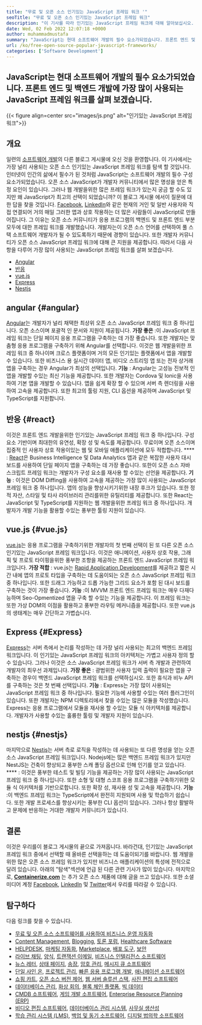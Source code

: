 ```yaml
---
title: "무료 및 오픈 소스 인기있는 JavaScript 프레임 워크 '" 
seoTitle: "무료 및 오픈 소스 인기있는 JavaScript 프레임 워크" 
description: "이 기사를 따라 인기있는 JavaScript 프레임 워크에 대해 알아보십시오. 엔터프라이즈 레벨 앱을 구축하기위한 최고의 무료 JavaScript 프레임 워크를 검토하고 선택하십시오." 
date: Wed, 02 Feb 2022 12:07:18 +0000
author: muhammadmustafa
summary: "JavaScript는 현대 소프트웨어 개발의 필수 요소가되었습니다. 프론트 엔드 및 백엔드 개발에 가장 많이 사용되는 JavaScript 프레임 워크를 살펴 보겠습니다." 
url: /ko/free-open-source-popular-javascript-frameworks/
categories: ['Software Development']
---
```


## JavaScript는 현대 소프트웨어 개발의 필수 요소가되었습니다. 프론트 엔드 및 백엔드 개발에 가장 많이 사용되는 JavaScript 프레임 워크를 살펴 보겠습니다.

{{< figure align=center src="images/js.png" alt="인기있는 JavaScript 프레임 워크">}}


## 개요
일련의 [소프트웨어 개발][1]의 다른 블로그 게시물에 오신 것을 환영합니다. 이 기사에서는 가장 널리 사용되는 오픈 소스 인기있는 JavaScript 프레임 워크를 탐색 할 것입니다. 인터넷이 인간의 삶에서 필수가 된 것처럼 JavaScript는 소프트웨어 개발의 필수 구성 요소가되었습니다. 오픈 소스 JavaScript가 개발자 커뮤니티에서 많은 명성을 얻은 특정 요인이 있습니다. 그러나 웹 개발을위한 많은 프레임 워크가 있는지 궁금 할 수도 있지만 왜 JavaScript가 최고의 선택이 되었습니까? 이 블로그 게시물 에서이 질문에 대한 답을 찾을 것입니다.
[Facebook][2], [LinkedIn][3]와 같은 현재의 거인 및 일반 사용자와 직접 연결되어 거의 매일 그러한 앱과 상호 작용하는 더 많은 사람들이 JavaScript로 만들어집니다. 그 이유는 오픈 소스 커뮤니티가 응용 프로그램의 백엔드 및 프론트 엔드 부분 모두에 대한 프레임 워크를 개발했습니다. 개발자는이 오픈 소스 언어를 선택하여 풀 스택 소프트웨어 개발자가 될 수 있도록하기 때문에 경향이 있습니다. 또한 개발자 커뮤니티가 오픈 소스 JavaScript 프레임 워크에 대해 큰 지원을 제공합니다. 따라서 다음 사항을 다루어 가장 많이 사용되는 JavaScript 프레임 워크를 살펴 보겠습니다.
  * [Angular][4]
  * [반응][5]
  * [vue.js][6]
  * [Express][7]
  * [Nestjs][8]

## angular   {#angular}
[Angular][9]는 개발자가 널리 채택한 최상위 오픈 소스 JavaScript 프레임 워크 중 하나입니다. 오픈 소스이며 포괄적 인 문서와 지원이 제공됩니다.
**가장 좋은** :이 JavaScript 프레임 워크는 단일 페이지 응용 프로그램을 구축하는 데 가장 좋습니다. 또한 개발자는 맞춤형 응용 프로그램을 구축하기 위해 Angular를 선택합니다. 이것은 웹 개발을위한 프레임 워크 중 하나이며 크로스 플랫폼이며 거의 모든 인기있는 플랫폼에서 앱을 개발할 수 있습니다. 또한 비즈니스 용 실시간 데이터 앱, 비디오 스트리밍 앱 또는 전자 상거래 앱을 구축하는 경우 Angular가 최상의 선택입니다.
**기능** : Angular는 고성능 진보적 인 앱을 개발할 수있는 최신 기능을 제공합니다. 또한 개발자는 Cordova 및 Ionic을 사용하여 기본 앱을 개발할 수 있습니다. 앱을 쉽게 확장 할 수 있으며 서버 측 렌더링을 사용하여 고속을 제공합니다. 또한 최고의 툴링 지원, CLI 옵션을 제공하며 JavaScript 및 TypeScript를 지원합니다.

## 반응   {#react}
이것은 프론트 엔드 개발을위한 인기있는 JavaScript 프레임 워크 중 하나입니다. 구성 요소 기반이며 최대한의 유연성, 확장 성 및 속도를 제공합니다. 무료이며 오픈 소스이며 집중적 인 사용자 상호 작용이있는 웹 및 모바일 애플리케이션에 모두 적합합니다.
**** : [React][10]은 Business Intelligence 및 Data Analytics 앱과 같은 복잡한 사용자 대시 보드를 사용하여 단일 페이지 앱을 구축하는 데 가장 좋습니다. 또한이 오픈 소스 자바 스크립트 프레임 워크는 개발자가 구성 요소를 재사용 할 수있는 선언을 제공합니다.
**기능** : 이것은 DOM Diffing을 사용하여 고속을 제공하는 가장 많이 사용되는 JavaScript 프레임 워크 중 하나입니다. 앱의 성능을 향상시키기위한 내장 후크가 있습니다. 또한 정적 자산, 스타일 및 타사 라이브러리 관리를위한 유틸리티를 제공합니다. 또한 React는 JavaScript 및 TypeScript를 지원하는 웹 개발을위한 프레임 워크 중 하나입니다. 개발자가 개발 기능을 활용할 수있는 풍부한 툴링 지원이 있습니다.

## vue.js   {#vue.js}
[vue.js][11]는 응용 프로그램을 구축하기위한 개발자의 첫 번째 선택이 된 또 다른 오픈 소스 인기있는 JavaScript 프레임 워크입니다. 이것은 애니메이션, 사용자 상호 작용, 그래픽 및 프로토 타이핑을위한 풍부한 조항을 제공하는 프론트 엔드 JavaScript 프레임 워크입니다.
**가장 적합** : vue.js는 [Rapid Application Development][12]를 제공하고 짧은 시간 내에 앱의 프로토 타입을 구축하는 데 도움이되는 오픈 소스 JavaScript 프레임 워크 중 하나입니다. 또한 드래그 가능하고 드롭 가능한 그리드 요소가 포함 된 대시 보드를 구축하는 것이 가장 좋습니다.
**기능** :이 MVVM 프론트 엔드 프레임 워크는 매우 다재다능하며 Seo-Opmentized 앱을 구축 할 수있는 기능을 제공합니다. 이 프레임 워크는 또한 가상 DOM의 이점을 활용하고 풍부한 라우팅 메커니즘을 제공합니다. 또한 vue.js의 생태계는 매우 간단하고 가볍습니다.

## Express   {#Express}
[Express][13]는 서버 측에서 논리를 작성하는 데 가장 널리 사용되는 최고의 백엔드 프레임 워크입니다. 이 인기있는 JavaScript 프레임 워크의 아키텍처는 가볍고 사용자 정의 할 수 있습니다. 그러나 이것은 소스 JavaScript 프레임 워크가 서버 측 개발과 관련하여 개발자의 최우선 과제입니다.
**가장 좋은** : 광범위한 사용자 입력 출력이 필요한 앱을 구축하는 경우이 백엔드 JavaScript 프레임 워크를 선택하십시오. 또한 휴식과 비누 API를 구축하는 것은 첫 번째 선택입니다.
**기능** : Express는 가장 많이 사용되는 JavaScript 프레임 워크 중 하나입니다. 필요한 기능에 사용할 수있는 여러 플러그인이 있습니다. 또한 개발자는 NPM 디렉토리에서 찾을 수있는 많은 모듈을 작성했습니다. Express는 응용 프로그램에서 모듈을 재사용 할 수있는 모듈 식 아키텍처를 제공합니다. 개발자가 사용할 수있는 훌륭한 툴링 및 개발자 지원이 있습니다.

## nestjs   {#nestjs}
마지막으로 [Nestjs][14]는 서버 측로 로직을 작성하는 데 사용되는 또 다른 명성을 얻는 오픈 소스 JavaScript 프레임 워크입니다. Nodejs에는 많은 백엔드 프레임 워크가 있지만 NestJS는 건축이 향상되고 풍부한 스캐 폴딩 옵션으로 인해 인기를 얻고 있습니다.
**** : 이것은 풍부한 테스트 및 빌딩 기능을 제공하는 가장 많이 사용되는 JavaScript 프레임 워크 중 하나입니다. 또한 소형 및 대형 스코프 응용 프로그램을 구축하기위한 모듈 식 아키텍처를 기반으로합니다. 또한 확장 성, 재사용 성 및 고속을 제공합니다.
**기능** :이 백엔드 프레임 워크는 TypeScript에서 완전히 지원되며 사용 및 학습하기 쉽습니다. 또한 개발 프로세스를 향상시키는 풍부한 CLI 옵션이 있습니다. 그러나 항상 활발하고 문제에 반응하는 거대한 개발자 커뮤니티가 있습니다.

## 결론
이것은 우리를이 블로그 게시물의 끝으로 가져옵니다. 바라건대, 인기있는 JavaScript 프레임 워크 중에서 선택할 때 올바른 선택을하는 데 도움이되기를 바랍니다. 웹 개발을위한 많은 오픈 소스 프레임 워크가 있지만 비즈니스 애플리케이션의 특성에 전적으로 달려 있습니다. 아래의 "탐색"섹션에 언급 된 다른 관련 기사가 많이 있습니다.
마지막으로,  **[Containerize.com][15]** 는 추가 오픈 소스 제품에 대해 글을 쓰고 있습니다. 또한 소셜 미디어 계정 [Facebook][16], [LinkedIn][17] 및 [Twitter][18]에서 우리를 따라갈 수 있습니다.

## 탐구하다
다음 링크를 찾을 수 있습니다.
  * [무료 및 오픈 소스 소프트웨어를 사용하여 비즈니스 운영 자동화][19]
  * [Content Management][20], [Blogging][21], [토론 포럼][22], [Healthcare Software][23]
  * [HELPDESK][24], [마케팅 자동화][25], [Marketplace][26], [배포 도구][27], [보안][28]
  * [라이브 채팅][29], [양식][30], [트랜잭션 이메일][31], [비즈니스 인텔리전스 소프트웨어][32]
  * [뉴스 레터][33], [상태 페이지][34], [송장][35], [암호 관리][36], [메시지 큐 소프트웨어][37]
  * [단일 사인 온][38], [프로젝트 관리][39], [빠른 응용 프로그램 개발][12], [애니메이션 소프트웨어][40]
  * [쇼핑 카트][41], [오픈 소스 버전 제어][42], [웹 서버 솔루션 스택][43], [사진 편집 소프트웨어][44]
  * [데이터베이스 관리][45], [화상 회의][46], [블록 체인 플랫폼][47], [빅 데이터][48]
  * [CMDB 소프트웨어][49], [게임 개발 소프트웨어][50], [Enterprise Resource Planning (ERP)][51]
  * [비디오 편집 소프트웨어][52], [데이터베이스 관리 시스템][53], [사무실 생산성][54]
  * [학습 관리 시스템 (LMS)][55], [백업 및 동기 소프트웨어][56], [디지털 법의학 소프트웨어][57]

  
[1]: https://products.containerize.com/
[2]: #
[3]: https://www.facebook.com/
[4]: #Angular
[5]: #React
[6]: #Vue.js
[7]: #Express
[8]: #NestJS
[9]: https://angular.io/
[10]: https://reactjs.org/
[11]: https://vuejs.org/
[12]: https://products.containerize.com/rad/
[13]: https://expressjs.com/
[14]: https://nestjs.com/
[15]: https://www.containerize.com/
[16]: https://web.facebook.com/containerize
[17]: https://www.linkedin.com/company/containerize/
[18]: https://twitter.com/containerize_co
[19]: https://blog.containerize.com/blogging/automate-business-operations-using-open-source-software/
[20]: https://products.containerize.com/content-management/
[21]: https://products.containerize.com/blogging/
[22]: https://products.containerize.com/discussion-forum/
[23]: https://products.containerize.com/healthcare-technologies/
[24]: https://products.containerize.com/helpdesk/
[25]: https://products.containerize.com/marketing-automation/
[26]: https://products.containerize.com/marketplace/
[27]: https://products.containerize.com/deployment-tools/
[28]: https://products.containerize.com/security-testing-tools/
[29]: https://products.containerize.com/live-chat/
[30]: https://products.containerize.com/form/
[31]: https://products.containerize.com/transactional-email/
[32]: https://products.containerize.com/business-intelligence/
[33]: https://products.containerize.com/newsletter/
[34]: https://products.containerize.com/status/
[35]: https://products.containerize.com/invoicing/
[36]: https://products.containerize.com/password-management/
[37]: https://products.containerize.com/message-queue-software/
[38]: https://products.containerize.com/single-sign-on/
[39]: https://products.containerize.com/project-management/
[40]: https://products.containerize.com/animation-software/
[41]: https://products.containerize.com/ecommerce/
[42]: https://products.containerize.com/version-control/
[43]: https://products.containerize.com/solution-stack/
[44]: https://products.containerize.com/photo-editing-software/
[45]: https://products.containerize.com/database-management/
[46]: https://products.containerize.com/video-conferencing/
[47]: https://products.containerize.com/blockchain-platforms/
[48]: https://products.containerize.com/big-data/
[49]: https://products.containerize.com/cmdb-software/
[50]: https://products.containerize.com/game-development-software/
[51]: https://products.containerize.com/erp/
[52]: https://products.containerize.com/video-editing-software/
[53]: https://products.containerize.com/database-management-system/
[54]: https://products.containerize.com/office-productivity/
[55]: https://products.containerize.com/lms/
[56]: https://products.containerize.com/backup-and-sync/
[57]: https://products.containerize.com/digital-forensic-software/
